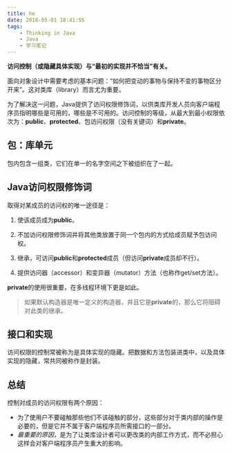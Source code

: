 ```yaml
---
title: he
date: 2018-05-01 18:41:55
tags:
	- Thinking in Java
	- Java
	- 学习笔记
---
```


**访问控制（或隐藏具体实现）与“最初的实现并不恰当”有关。**

面向对象设计中需要考虑的基本问题：“如何把变动的事物与保持不变的事物区分开来”。这对类库（library）而言尤为重要。

为了解决这一问题，Java提供了访问权限修饰词，以供类库开发人员向客户端程序员指明哪些是可用的，哪些是不可用的。访问控制的等级，从最大到最小权限依次为：**public**、**protected**、包访问权限（没有关键词）和**private**。

包：库单元
---------------

包内包含一组类，它们在单一的名字空间之下被组织在了一起。

Java访问权限修饰词
---------------------------

取得对某成员的访问权的唯一途径是：

1. 使该成员成为**public**。

2. 不加访问权限修饰词并将其他类放置于同一个包内的方式给成员赋予包访问权。

3. 继承，可访问**public**和**protected**成员（但访问**private**成员却不行）。

4. 提供访问器（accessor）和变异器（mutator）方法（也称作get/set方法）。


**private**的使用很重要，在多线程环境下更是如此。
> 如果默认构造器是唯一定义的构造器，并且它是**private**的，那么它将阻碍对此类的继承。


接口和实现
---------------

访问权限的控制常被称为是<font face="kaiti">具体实现的隐藏</font>。把数据和方法包装进类中，以及具体实现的隐藏，常共同被称作是<font face="kaiti">封装</font>。

总结
-----------------

控制对成员的访问权限有两个原因：

- 为了使用户不要碰触那些他们不该碰触的部分，这些部分对于类内部的操作是必要的，但是它并不属于客户端程序员所需接口的一部分。
- *最重要的原因*，是为了让类库设计者可以更改类的内部工作方式，而不必担心这样会对客户端程序员产生重大的影响。